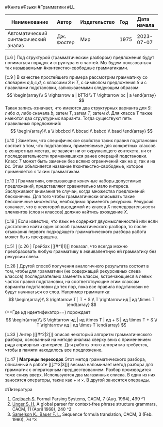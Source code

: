 #Книга #Языки #Грамматики #LL

| Наименование | Автор | Издательство | Год | Дата начала |
|------|:---------|:-----------|:---------|:----------|
|Автоматический синтаксический анализ| Дж. Фостер | Мир | 1975 |2023-07-07|

[c.6  ] Под структурой (грамматическим разбором) предложения будут пониматься порядок и структура его частей. Мы будем пользоваться так называемыми #контекстно-свободные грамматиками.

[c.9  ] В качестве простейшего примера рассмотрим грамматику со словарем $a$,$b$,$c$,$d$, с классами $S$ и $T$, с символом предложения $S$ и с правилами подстановки, записываемыми следующим образом:
$$
\begin{array}\\
	S \rightarrow a | bTTd \\
	T \rightarrow bc | a
\end{array}
$$
Такая запись означает, что имеются два структурных варианта для $S$: либо $a$, либо сначала $b$, затем $T$, затем $T$, затем $d$. Для класса $T$ также имеются два структурных варианта. Тогда существуют пять правильных предложений:
$$
\begin{array}\\
	a \\
	bbcbcd \\
	bbcad \\
	babcd \\
	baad
\end{array}
$$

[c.10 ] Заметим, что специфическое свойство таких правил подстановки состоит в том, что подстановки, применяемые для конкретных классов в конкретных местах, не зависят ни от окружающего контекста, ни от последовательности применявшихся ранее операций подстановки. Класс $T$ может быть заменен без всяких ограничений как на $a$, так и на $bc$. Этим объясняется название #контекстно-свободные, которое применяется к таким грамматикам.

[c.13 ] Грамматики, описывающие конечные наборы допустимых предложений, представляют сравнительно мало интереса. Заслуживают внимания те случаи, когда множества предложений бесконечны. Для того чтобы грамматически описывать такие бесконечные множества, необходимо применять рекурсию. Рекурсия означает, что в некоторой выводимой из класса $X$ последовательности элементов (слов и классов) должно найтись вхождение $X$.

[c.19 ] Если известно, что язык не содержит двусмысленностей или если достаточно найти один способ грамматического разбора, то после отыскания первого подходящего грамматического разбора работа может быть прекращена.

[c.51 ]
[c.26 ] Грейбах \[[[#^1|1]]\] показал, что всегда можно преобразовать любую грамматику в эквивалентную ей грамматику без рекурсии слева.

[c.28 ] Другой способ получения аналогичного результата состоит в том, чтобы для грамматики (не содержащей рекурсивных слева классов) последовательно заменять классы, встречающиеся в левых частях правил подстановки, на соответствующие этим классам варианты подстановки до тех пор, пока все правила подстановки не будут начинаться со слов. Например грамматика:
$$
\begin{array}\\
	S \rightarrow T | T + S \\
	T \rightarrow ид | ид \times T
\end{array}
$$ (==Где $ид$ идентификатор==) порождает
$$
\begin{array}\\
	S \rightarrow ид | ид \times T | ид + S | ид \times T + S \\
	T \rightarrow ид | ид \times T
\end{array}
$$

[c.33 ] Ангер \[[[#^2|2]]\] описал некоторый алгоритм грамматического разбора, основанный на методе анализа сверху вниз с применением ряда априорных критериев. Для работы этого алгоритма требуется, чтобы в памяти находилось все предложение.

[c.47 ] **Матрицы переходов**
Этот метод грамматического разбора, описанный в работе \[[[#^3|3]]\] весьма напоминает метод разбора для грамматик с операторным предшествованием. Разбор производится тоже снизу вверх. Используются два магазинных списка. В один из них заносятся операторы, такие как $+$ и $\times$. В другой заносятся операнды.

#Литература 

1. <ins>Greibach S.</ins> Formal Parsing Systems, CACM, 7 (Aug. 1964), 499 ^1
2. <ins>Unger S. H.</ins> A global parser for context-free phrase structure grammars, CACM, 11 (April 1968), 240 ^2
3. <ins>Samelson K., Bauer F. L.</ins> Sequence formula translation, CACM, 3 (Feb. 1960), 76 ^3
